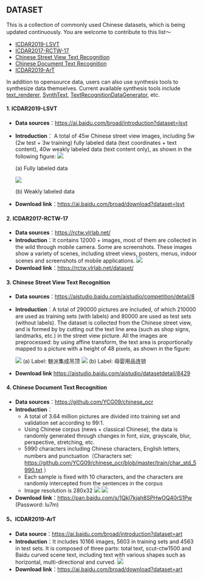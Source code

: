 ## DATASET
This is a collection of commonly used Chinese datasets, which is being updated continuously. You are welcome to contribute to this list～
- [ICDAR2019-LSVT](#ICDAR2019-LSVT)
- [ICDAR2017-RCTW-17](#ICDAR2017-RCTW-17)
- [Chinese Street View Text Recognition](#中文街景文字识别)
- [Chinese Document Text Recognition](#中文文档文字识别)
- [ICDAR2019-ArT](#ICDAR2019-ArT)

In addition to opensource data, users can also use synthesis tools to synthesize data themselves. Current available synthesis tools include [text_renderer](https://github.com/Sanster/text_renderer), [SynthText](https://github.com/ankush-me/SynthText), [TextRecognitionDataGenerator](https://github.com/Belval/TextRecognitionDataGenerator), etc.

#### 1. ICDAR2019-LSVT
- **Data sources**：https://ai.baidu.com/broad/introduction?dataset=lsvt
- **Introduction**： A total of 45w Chinese street view images, including 5w (2w test + 3w training) fully labeled data (text coordinates + text content), 40w weakly labeled data (text content only), as shown in the following figure:
    ![](../../datasets/LSVT_1.jpg)

    (a) Fully labeled data

    ![](../../datasets/LSVT_2.jpg)

    (b) Weakly labeled data
- **Download link**：https://ai.baidu.com/broad/download?dataset=lsvt

#### 2. ICDAR2017-RCTW-17
- **Data sources**：https://rctw.vlrlab.net/
- **Introduction**：It contains 12000 + images, most of them are collected in the wild through mobile camera. Some are screenshots. These images show a variety of scenes, including street views, posters, menus, indoor scenes and screenshots of mobile applications.
    ![](../../datasets/rctw.jpg)
- **Download link**：https://rctw.vlrlab.net/dataset/

#### 3. Chinese Street View Text Recognition
- **Data sources**：https://aistudio.baidu.com/aistudio/competition/detail/8
- **Introduction**：A total of 290000 pictures are included, of which 210000 are used as training sets (with labels) and 80000 are used as test sets (without labels). The dataset is collected from the Chinese street view, and is formed by by cutting out the text line area (such as shop signs, landmarks, etc.) in the street view picture. All the images are preprocessed: by using affine transform, the text area is proportionally mapped to a picture with a height of 48 pixels, as shown in the figure:

    ![](../../datasets/ch_street_rec_1.png)
    (a) Label: 魅派集成吊顶
    ![](../../datasets/ch_street_rec_2.png)
    (b) Label: 母婴用品连锁
- **Download link**
https://aistudio.baidu.com/aistudio/datasetdetail/8429

#### 4. Chinese Document Text Recognition
- **Data sources**：https://github.com/YCG09/chinese_ocr
- **Introduction**：
    - A total of 3.64 million pictures are divided into training set and validation set according to 99:1.
    - Using Chinese corpus (news + classical Chinese), the data is randomly generated through changes in font, size, grayscale, blur, perspective, stretching, etc.
    - 5990 characters including Chinese characters, English letters, numbers and punctuation（Characters set: https://github.com/YCG09/chinese_ocr/blob/master/train/char_std_5990.txt ）
    - Each sample is fixed with 10 characters, and the characters are randomly intercepted from the sentences in the corpus
    - Image resolution is 280x32
    ![](../../datasets/ch_doc1.jpg)
    ![](../../datasets/ch_doc3.jpg)
- **Download link**：https://pan.baidu.com/s/1QkI7kjah8SPHwOQ40rS1Pw (Password: lu7m)

#### 5、ICDAR2019-ArT
- **Data source**：https://ai.baidu.com/broad/introduction?dataset=art
- **Introduction**：It includes 10166 images, 5603 in training sets and 4563 in test sets. It is composed of three parts: total text, scut-ctw1500 and Baidu curved scene text, including text with various shapes such as horizontal, multi-directional and curved.
    ![](../../datasets/ArT.jpg)
- **Download link**：https://ai.baidu.com/broad/download?dataset=art
